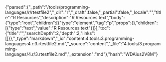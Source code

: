 {"parsed":{"_path":"/tools/programming-languages/r/rtestfile2","_dir":"r","_draft":false,"_partial":false,"_locale":"","title":"R Resources","description":"R Resources text","body":{"type":"root","children":[{"type":"element","tag":"p","props":{},"children":[{"type":"text","value":"R Resources text"}]}],"toc":{"title":"","searchDepth":2,"depth":2,"links":[]}},"_type":"markdown","_id":"content:4.tools:3.programming-languages:4.r:3.rtestfile2.md","_source":"content","_file":"4.tools/3.programming-languages/4.r/3.rtestfile2.md","_extension":"md"},"hash":"WDAius2V8M"}